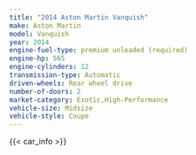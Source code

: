 ```yaml
---
title: "2014 Aston Martin Vanquish"
make: Aston Martin
model: Vanquish
year: 2014
engine-fuel-type: premium unleaded (required)
engine-hp: 565
engine-cylinders: 12
transmission-type: Automatic
driven-wheels: Rear wheel drive
number-of-doors: 2
market-category: Exotic,High-Performance
vehicle-size: Midsize
vehicle-style: Coupe
---
```


{{< car_info >}}
